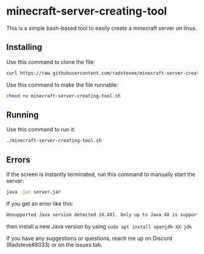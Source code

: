 # minecraft-server-creating-tool
This is a simple bash-based tool to easily create a minecraft server on linux.

## Installing
Use this command to clone the file: 
```bash
curl https://raw.githubusercontent.com/radstevee/minecraft-server-creating-tool/main/minecraft-server-creating-tool.sh -o minecraft-server-creating-tool.sh
```
Use this command to make the file runnable: 
```bash
chmod +x minecraft-server-creating-tool.sh
```
## Running
Use this command to run it:
```bash
./minecraft-server-creating-tool.sh
```
## Errors
If the screen is instantly terminated, run this command to manually start the server:
```bash
java -jar server.jar
```

If you get an error like this:
```bash
Unsupported Java version detected (X.XX). Only up to Java XX is supported
```
then install a new Java version by using `sudo apt install openjdk-XX-jdk`

If you have any suggestions or questions, reach me up on Discord (Radsteve#8033) or on the issues tab.
